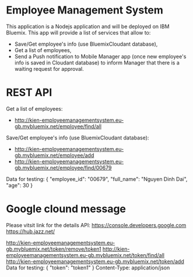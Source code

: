 Employee Management System
===
This application is a Nodejs application and will be deployed on IBM Bluemix. This app will provide a list of services that allow to:

-	Save/Get employee's info (use BluemixCloudant database),
-	Get a list of employees,
-	Send a Push notification to Mobile Manager app (once new employee's info is saved in Cloudant database) to inform Manager that there is a waiting request for approval.

REST API
===
Get a list of employees:
- http://kien-employeemanagementsystem.eu-gb.mybluemix.net/employee/find/all

Save/Get employee's info (use BluemixCloudant database):
- http://kien-employeemanagementsystem.eu-gb.mybluemix.net/employee/add
- http://kien-employeemanagementsystem.eu-gb.mybluemix.net/employee/find/00679

Data for testing:
{
    "employee_id": "00679",
    "full_name": "Nguyen Dinh Dai",
	"age": 30
}

Google clound message
===
Please vitsit link for the details API:
https://console.developers.google.com
https://hub.jazz.net/

http://kien-employeemanagementsystem.eu-gb.mybluemix.net/token/remove/token1
http://kien-employeemanagementsystem.eu-gb.mybluemix.net/token/find/all
http://kien-employeemanagementsystem.eu-gb.mybluemix.net/token/add
Data for testing:
{
    "token": "token1"
}
Content-Type: application/json
